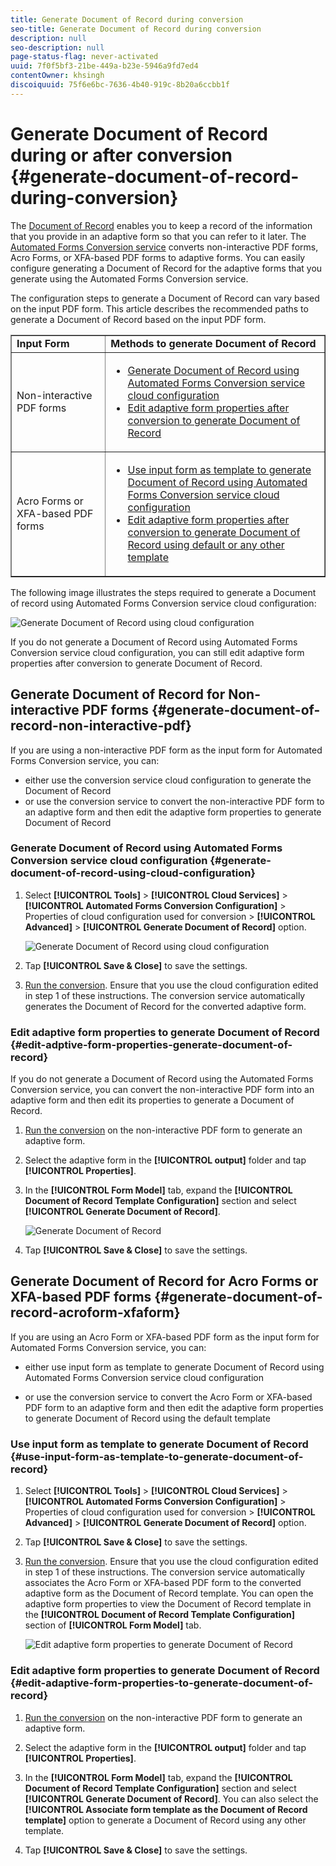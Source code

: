 ```yaml
---
title: Generate Document of Record during conversion
seo-title: Generate Document of Record during conversion
description: null
seo-description: null
page-status-flag: never-activated
uuid: 7f0f5bf3-21be-449a-b23e-5946a9fd7ed4
contentOwner: khsingh
discoiquuid: 75f6e6bc-7636-4b40-919c-8b20a6ccbb1f
---
```


# Generate Document of Record during or after conversion {#generate-document-of-record-during-conversion}

The [Document of Record](https://helpx.adobe.com/experience-manager/6-5/forms/using/generate-document-of-record-for-non-xfa-based-adaptive-forms.html) enables you to keep a record of the information that you provide in an adaptive form so that you can refer to it later. The [Automated Forms Conversion service](../help/introduction-to-automated-form-conversion-service.md) converts non-interactive PDF forms, Acro Forms, or XFA-based PDF forms to adaptive forms. You can easily configure generating a Document of Record for the adaptive forms that you generate using the Automated Forms Conversion service.

The configuration steps to generate a Document of Record can vary based on the input PDF form. This article describes the recommended paths to generate a Document of Record based on the input PDF form.

<table border="1" cellpadding="1" cellspacing="0" width="100%"> 
 <tbody> 
  <tr> 
   <td width="30%" style="font-weight:bold">Input Form</td> 
   <td style="font-weight:bold">Methods to generate Document of Record</td> 
  </tr> 
  <tr> 
   <td>Non-interactive PDF forms</td> 
   <td><ul><li><a href="#generate-document-of-record-using-cloud-configuration">Generate Document of Record using Automated Forms Conversion service cloud configuration</a></li>
   <li><a href="#edit-adptive-form-properties-generate-document-of-record">Edit adaptive form properties after conversion to generate Document of Record</a></li></ul>
   </td> 
  </tr> 
  <tr> 
   <td>Acro Forms or XFA-based PDF forms</td> 
   <td><ul><li><a href="#use-input-form-as-template-to-generate-document-of-record">Use input form as template to generate Document of Record using Automated Forms Conversion service cloud configuration</a></li>
   <li><a href="#edit-adaptive-form-properties-to-generate-document-of-record">Edit adaptive form properties after conversion to generate Document of Record using default or any other template</a></li></ul></td> 
  </tr>   
 </tbody> 
</table>

The following image illustrates the steps required to generate a Document of record using Automated Forms Conversion service cloud configuration:

![Generate Document of Record using cloud configuration](assets/generate_dor_cloud_config.gif)

If you do not generate a Document of Record using Automated Forms Conversion service cloud configuration, you can still edit adaptive form properties after conversion to generate Document of Record.

## Generate Document of Record for Non-interactive PDF forms {#generate-document-of-record-non-interactive-pdf}

If you are using a non-interactive PDF form as the input form for Automated Forms Conversion service, you can:

* either use the conversion service cloud configuration to generate the Document of Record
* or use the conversion service to convert the non-interactive PDF form to an adaptive form and then edit the adaptive form properties to generate Document of Record

### Generate Document of Record using Automated Forms Conversion service cloud configuration {#generate-document-of-record-using-cloud-configuration}

1. Select **[!UICONTROL Tools]** > **[!UICONTROL Cloud Services]** > **[!UICONTROL Automated Forms Conversion Configuration]** > Properties of cloud configuration used for conversion > **[!UICONTROL Advanced]** > **[!UICONTROL Generate Document of Record]** option.

   ![Generate Document of Record using cloud configuration](assets/generate_dor_conversion_cloud_config.png)

1. Tap **[!UICONTROL Save & Close]** to save the settings.

1. [Run the conversion](../help/convert-existing-forms-to-adaptive-forms.md). Ensure that you use the cloud configuration edited in step 1 of these instructions.
The conversion service automatically generates the Document of Record for the converted adaptive form.

### Edit adaptive form properties to generate Document of Record {#edit-adptive-form-properties-generate-document-of-record}

If you do not generate a Document of Record using the Automated Forms Conversion service, you can convert the non-interactive PDF form into an adaptive form and then edit its properties to generate a Document of Record.

1. [Run the conversion](../help/convert-existing-forms-to-adaptive-forms.md) on the non-interactive PDF form to generate an adaptive form.

1. Select the adaptive form in the **[!UICONTROL output]** folder and tap **[!UICONTROL Properties]**.

1. In the **[!UICONTROL Form Model]** tab, expand the **[!UICONTROL Document of Record Template Configuration]** section and select **[!UICONTROL Generate Document of Record]**.

   ![Generate Document of Record](assets/generate_dor_af_properties.png)

1. Tap **[!UICONTROL Save & Close]** to save the settings.

## Generate Document of Record for Acro Forms or XFA-based PDF forms {#generate-document-of-record-acroform-xfaform}

If you are using an Acro Form or XFA-based PDF form as the input form for Automated Forms Conversion service, you can:

* either use input form as template to generate Document of Record using Automated Forms Conversion service cloud configuration

* or use the conversion service to convert the Acro Form or XFA-based PDF form to an adaptive form and then edit the adaptive form properties to generate Document of Record using the default template

### Use input form as template to generate Document of Record {#use-input-form-as-template-to-generate-document-of-record}

1. Select **[!UICONTROL Tools]** > **[!UICONTROL Cloud Services]** > **[!UICONTROL Automated Forms Conversion Configuration]** > Properties of cloud configuration used for conversion > **[!UICONTROL Advanced]** > **[!UICONTROL Generate Document of Record]** option.

1. Tap **[!UICONTROL Save & Close]** to save the settings.

1. [Run the conversion](../help/convert-existing-forms-to-adaptive-forms.md). Ensure that you use the cloud configuration edited in step 1 of these instructions.
The conversion service automatically associates the Acro Form or XFA-based PDF form to the converted adaptive form as the Document of Record template.
You can open the adaptive form properties to view the Document of Record template in the **[!UICONTROL Document of Record Template Configuration]** section of **[!UICONTROL Form Model]** tab.

   ![Edit adaptive form properties to generate Document of Record](assets/generate_dor_af_properties_xdp_acro.png)

### Edit adaptive form properties to generate Document of Record {#edit-adaptive-form-properties-to-generate-document-of-record}

1. [Run the conversion](../help/convert-existing-forms-to-adaptive-forms.md) on the non-interactive PDF form to generate an adaptive form.

1. Select the adaptive form in the **[!UICONTROL output]** folder and tap **[!UICONTROL Properties]**.

1. In the **[!UICONTROL Form Model]** tab, expand the **[!UICONTROL Document of Record Template Configuration]** section and select **[!UICONTROL Generate Document of Record]**.
You can also select the **[!UICONTROL Associate form template as the Document of Record template]** option to generate a Document of Record using any other template.

1. Tap **[!UICONTROL Save & Close]** to save the settings.
